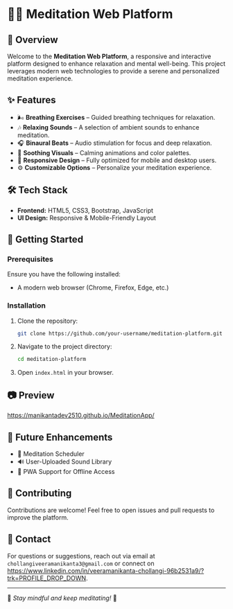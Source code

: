 # 🧘‍♂️ Meditation Web Platform

## 🌿 Overview
Welcome to the **Meditation Web Platform**, a responsive and interactive platform designed to enhance relaxation and mental well-being. This project leverages modern web technologies to provide a serene and personalized meditation experience.

## ✨ Features
- 🌬 **Breathing Exercises** – Guided breathing techniques for relaxation.
- 🎶 **Relaxing Sounds** – A selection of ambient sounds to enhance meditation.
- 🎧 **Binaural Beats** – Audio stimulation for focus and deep relaxation.
- 🎨 **Soothing Visuals** – Calming animations and color palettes.
- 📱 **Responsive Design** – Fully optimized for mobile and desktop users.
- ⚙️ **Customizable Options** – Personalize your meditation experience.

## 🛠 Tech Stack
- **Frontend:** HTML5, CSS3, Bootstrap, JavaScript
- **UI Design:** Responsive & Mobile-Friendly Layout

## 🚀 Getting Started
### Prerequisites
Ensure you have the following installed:
- A modern web browser (Chrome, Firefox, Edge, etc.)

### Installation
1. Clone the repository:
   ```sh
   git clone https://github.com/your-username/meditation-platform.git
   ```
2. Navigate to the project directory:
   ```sh
   cd meditation-platform
   ```
3. Open `index.html` in your browser.

## 📷 Preview
https://manikantadev2510.github.io/MeditationApp/

## 📌 Future Enhancements
- 📆 Meditation Scheduler
- 🔊 User-Uploaded Sound Library
- 📱 PWA Support for Offline Access

## 🤝 Contributing
Contributions are welcome! Feel free to open issues and pull requests to improve the platform.

## 📩 Contact
For questions or suggestions, reach out via email at `chollangiveeramanikanta3@gmail.com` or connect on https://www.linkedin.com/in/veeramanikanta-chollangi-96b2531a9/?trk=PROFILE_DROP_DOWN.

---
🚀 *Stay mindful and keep meditating!* 🙏

